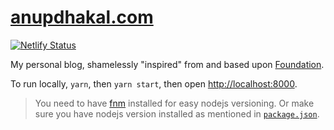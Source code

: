 # [anupdhakal.com](https://anupdhakal.com)

[![Netlify Status](https://api.netlify.com/api/v1/badges/edf1c647-d9e3-4419-ad35-28ad41ef4f78/deploy-status)](https://app.netlify.com/sites/anupdhakal/deploys)

My personal blog, shamelessly "inspired" from and based upon
[Foundation](https://github.com/stackrole/gatsby-starter-foundation).

To run locally, `yarn`, then `yarn start`, then open
[http://localhost:8000](http://localhost:8000).

> You need to have [fnm](https://github.com/Schniz/fnm) installed for easy
> nodejs versioning. Or make sure you have nodejs version installed as mentioned
> in [`package.json`](./package.json).
